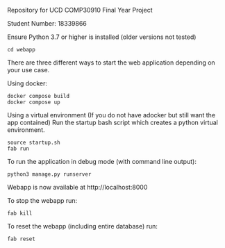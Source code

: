 Repository for UCD COMP30910 Final Year Project

Student Number: 18339866


Ensure Python 3.7 or higher is installed (older versions not tested)

```
cd webapp
```

There are three different ways to start the web application depending on your use case. 

Using docker:

```
docker compose build
docker compose up
```

Using a virtual environment (If you do not have adocker but still want the app contained)
Run the startup bash script which creates a python virtual environment.

```
source startup.sh
fab run
```

To run the application in debug mode (with command line output):

```
python3 manage.py runserver
```

Webapp is now available at http://localhost:8000


To stop the webapp run:
```
fab kill
```

To reset the webapp (including entire database) run:
```
fab reset
```